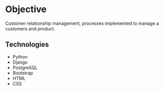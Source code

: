 <h1>Objective</h1>
<p>Customer relationship management, processes implemented to manage a customers and product.</p>
<h2>Technologies</h2>
<ul>
    <li>Python</li>
    <li>Django</li>
    <li>PostgreSQL</li>
    <li>Bootstrap</li>
    <li>HTML</li>
    <li>CSS</li>
</ul>
